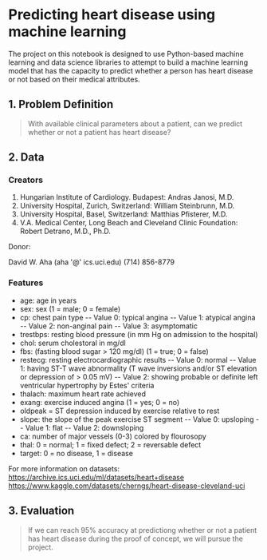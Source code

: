 # Predicting heart disease using machine learning

The project on this notebook is designed to use Python-based machine learning and data science libraries to attempt to build a machine learning model that has the capacity to predict whether a person has heart disease or not based on their medical attributes.
## 1. Problem Definition
> With available clinical parameters about a patient, can we predict whether or not a patient has heart disease?
## 2. Data
### Creators
1. Hungarian Institute of Cardiology. Budapest: Andras Janosi, M.D.
2. University Hospital, Zurich, Switzerland: William Steinbrunn, M.D.
3. University Hospital, Basel, Switzerland: Matthias Pfisterer, M.D.
4. V.A. Medical Center, Long Beach and Cleveland Clinic Foundation: Robert Detrano, M.D., Ph.D.

Donor:

David W. Aha (aha '@' ics.uci.edu) (714) 856-8779
### Features
* age: age in years
* sex: sex (1 = male; 0 = female)
* cp: chest pain type
-- Value 0: typical angina
-- Value 1: atypical angina
-- Value 2: non-anginal pain
-- Value 3: asymptomatic
* trestbps: resting blood pressure (in mm Hg on admission to the hospital)
* chol: serum cholestoral in mg/dl
* fbs: (fasting blood sugar > 120 mg/dl) (1 = true; 0 = false)
* restecg: resting electrocardiographic results
-- Value 0: normal
-- Value 1: having ST-T wave abnormality (T wave inversions and/or ST elevation or depression of > 0.05 mV)
-- Value 2: showing probable or definite left ventricular hypertrophy by Estes' criteria
* thalach: maximum heart rate achieved
* exang: exercise induced angina (1 = yes; 0 = no)
* oldpeak = ST depression induced by exercise relative to rest
* slope: the slope of the peak exercise ST segment
-- Value 0: upsloping
-- Value 1: flat
-- Value 2: downsloping
* ca: number of major vessels (0-3) colored by flourosopy
* thal: 0 = normal; 1 = fixed defect; 2 = reversable defect
* target: 0 = no disease, 1 = disease

For more information on datasets:
https://archive.ics.uci.edu/ml/datasets/heart+disease
https://www.kaggle.com/datasets/cherngs/heart-disease-cleveland-uci
## 3. Evaluation
> If we can reach 95% accuracy at predictiong whether or not a patient has heart disease during the proof of concept, we will pursue the project.